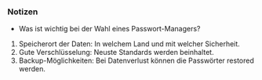 ### Notizen

- Was ist wichtig bei der Wahl eines Passwort-Managers?

1. Speicherort der Daten: In welchem Land und mit welcher Sicherheit.
2. Gute Verschlüsselung: Neuste Standards werden beinhaltet.
3. Backup-Möglichkeiten: Bei Datenverlust können die Passwörter restored werden.